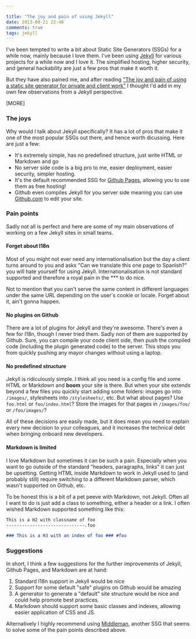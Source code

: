 ```yaml
---

title: "The joy and pain of using Jekyll"
date: 2013-08-21 22:48
comments: true
tags: jekyll
---
```


I've been tempted to write a bit about Static Site Generators (SSGs) for a while now, mainly because I love them. I've been using [Jekyll](http://jekyllrb.com/) for various projects for a while now and I love it. The simplified hosting, higher security, and general hackability are just a few pros that make it worth it.

But they have also pained me, and after reading ["The joy and pain of using a static site generator for private and client work"](http://screamingatmyscreen.com/2013/8/the-joy-and-pain-of-using-a-static-site-generator-for-private-and-client-work/) I thought I'd add in my own few observations from a Jekyll perspective.

[MORE]

### The joys

Why would I talk about Jekyll specifically? It has a lot of pros that make it
one of the most popular SSGs out there, and hence worth dicussing. Here are just a few:

* It's extremely simple, has no predefined structure, just write HTML or Markdown and go
* No server side code is a big pro to me, easier deployment, easier security, simpler hosting.
* It's the default recommended SSG for [Github Pages](http://pages.github.com/), allowing you to use them as free hosting!
* Github even compiles Jekyll for you server side meaning you can use [Github.com](http://github.com) to edit your site.

### Pain points

Sadly not all is perfect and here are some of my main observations of working on a few Jekyll sites in small teams.

#### Forget about I18n

Most of you might not ever need any internationalisation but the day a client turns around to you and asks "Can we translate this one page to Spanish?" you will hate yourself for using Jekyll. Internationalisation is not standard supported and therefore a royal pain in the *** to do nice.

Not to mention that you can't serve the same content in different languages under the same URL depending on the user's cookie or locale. Forget about it, ain't gonna happen.

#### No plugins on Github

There are a lot of plugins for Jekyll and they're awesome. There's even a few for I18n, though I never tried them. Sadly non of them are supported by Github. Sure, you can compile your code client side, then push the compiled code (including the plugin generated code) to the server. This stops you from quickly pushing any mayor changes without using a laptop.

#### No predefined structure

Jekyll is ridiculously simple. I think all you need is a config file and some HTML or Markdown and **boom** your site is there.  But when your site extends beyond a few files you quickly start adding some folders: images go into `/images/`, stylesheets into `/stylesheets/`, etc. But what about pages? Use `foo.html` or `foo/index.html`? Store the images for that pages in `/images/foo/` or `/foo/images/`?

All of these decisions are easily made, but it does mean you need to explain every new decision to your colleagues, and it increases the technical debt when bringing onboard new developers.

#### Markdown is limited

I love Markdown but sometimes it can be such a pain. Especially when you want to go outside of the standard "headers, paragraphs, links" it can just be upsetting. Getting HTML inside Markdown to work in Jekyll used to (and probably still) require switching to a different Markdown parser, which wasn't supported on Github, etc.

To be honest this is a bit of a pet peeve with Markdown, not Jekyll. Often all I want to do is just add a class to something, either a header or a link. I often wished Markdown supported something like this:

```markdown
This is a H2 with classname of foo
------------------------------.foo

### This is a H3 with an index of foo ### #foo
```

### Suggestions

In short, I think a few suggestions for the further improvements of Jekyll, Github Pages, and Markdown are at hand:

1. Standard I18n support in Jekyll would be nice
2. Support for some default "safe" plugins on Github would be amazing
3. A generator to generate a "default" site structure would be nice and could help promote best practices.
4. Markdown should support some basic classes and indexes, allowing easier application of CSS and JS.

Alternatively I highly recommend using [Middleman](http://middlemanapp.com/), another SSG that seems to solve some of the pain points described above.
